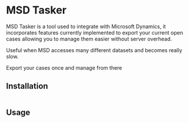 # MSD Tasker

MSD Tasker is a tool used to integrate with Microsoft Dynamics, it incorporates features currently implemented to export your current open cases allowing you to manage them easier without server overhead.

Useful when MSD accesses many different datasets and becomes really slow.

Export your cases once and manage from there

## Installation


```bash
```

## Usage

```python

```
